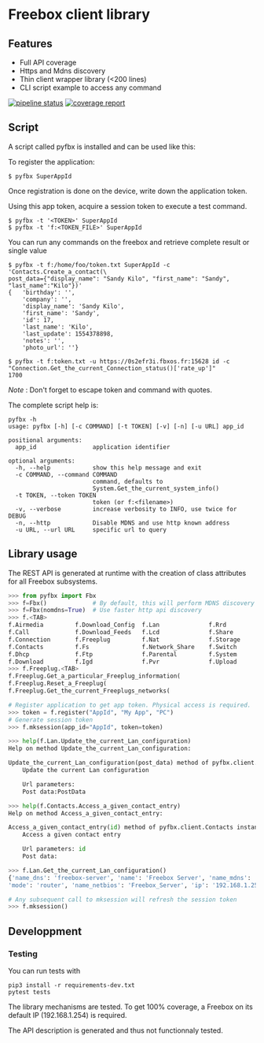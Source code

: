 # Freebox client library

## Features

* Full API coverage
* Https and Mdns discovery
* Thin client wrapper library (<200 lines)
* CLI script example to access any command

[![pipeline status](https://framagit.org/sun/pyfbx/badges/master/pipeline.svg)](https://framagit.org/sun/pyfbx/commits/master)
[![coverage report](https://framagit.org/sun/pyfbx/badges/master/coverage.svg)](https://framagit.org/sun/pyfbx/commits/master)


## Script
A script called pyfbx is installed and can be used like this:

To register the application:

```shell
$ pyfbx SuperAppId
```
Once registration is done on the device, write down the application token.

Using this app token, acquire a session token to execute a test command.

```shell
$ pyfbx -t '<TOKEN>' SuperAppId
$ pyfbx -t 'f:<TOKEN_FILE>' SuperAppId
```

You can run any commands on the freebox and retrieve complete result or single value

```shell
$ pyfbx -t f:/home/foo/token.txt SuperAppId -c 'Contacts.Create_a_contact(\
post_data={"display_name": "Sandy Kilo", "first_name": "Sandy", "last_name":"Kilo"})'
{   'birthday': '',
    'company': '',
    'display_name': 'Sandy Kilo',
    'first_name': 'Sandy',
    'id': 17,
    'last_name': 'Kilo',
    'last_update': 1554378898,
    'notes': '',
    'photo_url': ''}

$ pyfbx -t f:token.txt -u https://0s2efr3i.fbxos.fr:15628 id -c "Connection.Get_the_current_Connection_status()['rate_up']"
1700
```

_Note_ : Don't forget to escape token and command with quotes.

The complete script help is:
```shell
pyfbx -h
usage: pyfbx [-h] [-c COMMAND] [-t TOKEN] [-v] [-n] [-u URL] app_id

positional arguments:
  app_id                application identifier

optional arguments:
  -h, --help            show this help message and exit
  -c COMMAND, --command COMMAND
                        command, defaults to
                        System.Get_the_current_system_info()
  -t TOKEN, --token TOKEN
                        token (or f:<filename>)
  -v, --verbose         increase verbosity to INFO, use twice for DEBUG
  -n, --http            Disable MDNS and use http known address
  -u URL, --url URL     specific url to query
```

## Library usage

The REST API is generated at runtime with the creation of class attributes for all Freebox subsystems.

```python
>>> from pyfbx import Fbx
>>> f=Fbx()             # By default, this will perform MDNS discovery
>>> f=Fbx(nomdns=True)  # Use faster http api discovery
>>> f.<TAB>
f.Airmedia         f.Download_Config  f.Lan              f.Rrd              f.Upnpav
f.Call             f.Download_Feeds   f.Lcd              f.Share            f.Vpn
f.Connection       f.Freeplug         f.Nat              f.Storage          f.Vpn_Client
f.Contacts         f.Fs               f.Network_Share    f.Switch           f.Wifi
f.Dhcp             f.Ftp              f.Parental         f.System           f.mksession(
f.Download         f.Igd              f.Pvr              f.Upload           f.register(
>>> f.Freeplug.<TAB>
f.Freeplug.Get_a_particular_Freeplug_information(
f.Freeplug.Reset_a_Freeplug(
f.Freeplug.Get_the_current_Freeplugs_networks(

# Register application to get app token. Physical access is required.
>>> token = f.register("AppId", "My App", "PC")
# Generate session token
>>> f.mksession(app_id="AppId", token=token)

>>> help(f.Lan.Update_the_current_Lan_configuration)
Help on method Update_the_current_Lan_configuration:

Update_the_current_Lan_configuration(post_data) method of pyfbx.client.Lan instance
    Update the current Lan configuration

    Url parameters:
    Post data:PostData

>>> help(f.Contacts.Access_a_given_contact_entry)
Help on method Access_a_given_contact_entry:

Access_a_given_contact_entry(id) method of pyfbx.client.Contacts instance
    Access a given contact entry

    Url parameters: id
    Post data:

>>> f.Lan.Get_the_current_Lan_configuration()
{'name_dns': 'freebox-server', 'name': 'Freebox Server', 'name_mdns': 'Freebox-Server', 
'mode': 'router', 'name_netbios': 'Freebox_Server', 'ip': '192.168.1.254'}

# Any subsequent call to mksession will refresh the session token
>>> f.mksession()
```

## Developpment

### Testing

You can run tests with

```shell
pip3 install -r requirements-dev.txt
pytest tests
```
The library mechanisms are tested. To get 100% coverage, a Freebox on its default IP (192.168.1.254) is required.

The API description is generated and thus not functionnaly tested.
